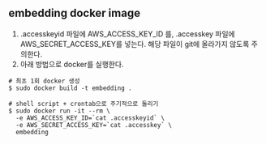 ## embedding docker image

1) .accesskeyid 파일에 AWS_ACCESS_KEY_ID 를, .accesskey 파일에 AWS_SECRET_ACCESS_KEY를 넣는다. 해당 파일이 git에 올라가지 않도록 주의한다. 
2) 아래 방법으로 docker를 실행한다. 
```
# 최초 1회 docker 생성
$ sudo docker build -t embedding . 

# shell script + crontab으로 주기적으로 돌리기
$ sudo docker run -it --rm \
  -e AWS_ACCESS_KEY_ID=`cat .accesskeyid` \
  -e AWS_SECRET_ACCESS_KEY=`cat .accesskey` \
  embedding
```